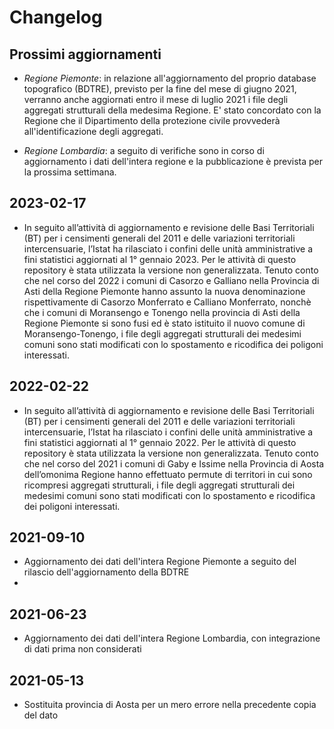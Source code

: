 # Changelog

## Prossimi aggiornamenti

- *Regione Piemonte*: in relazione all'aggiornamento del proprio database topografico (BDTRE), previsto per la fine del mese di giugno 2021, verranno anche aggiornati entro il mese di luglio 2021 i file degli aggregati strutturali della medesima Regione. E' stato concordato con la Regione che il Dipartimento della protezione civile provvederà all'identificazione degli aggregati.

- *Regione Lombardia*: a seguito di verifiche sono in corso di aggiornamento i dati dell'intera regione e la pubblicazione è prevista per la prossima settimana.

## 2023-02-17

- In seguito all’attività di aggiornamento e revisione delle Basi Territoriali (BT) per i censimenti generali del 2011 e delle variazioni territoriali intercensuarie, l’Istat ha rilasciato i confini delle unità amministrative a fini statistici aggiornati al 1° gennaio 2023. Per le attività di questo repository è stata utilizzata la versione non generalizzata. Tenuto conto che nel corso del 2022 i comuni di Casorzo e Galliano nella Provincia di Asti  della Regione Piemonte hanno assunto la nuova denominazione rispettivamente di Casorzo Monferrato e Calliano Monferrato, nonchè che i comuni di Moransengo e Tonengo nella provincia di Asti della Regione Piemonte si sono fusi ed è stato istituito il nuovo comune di Moransengo-Tonengo, i file degli aggregati strutturali dei medesimi comuni sono stati modificati con lo spostamento e ricodifica dei poligoni interessati.


## 2022-02-22

- In seguito all’attività di aggiornamento e revisione delle Basi Territoriali (BT) per i censimenti generali del 2011 e delle variazioni territoriali intercensuarie, l’Istat ha rilasciato i confini delle unità amministrative a fini statistici aggiornati al 1° gennaio 2022. Per le attività di questo repository è stata utilizzata la versione non generalizzata. Tenuto conto che nel corso del 2021 i comuni di Gaby e Issime nella Provincia di Aosta dell’omonima Regione hanno effettuato permute di territori in cui sono ricompresi aggregati strutturali, i file degli aggregati strutturali dei medesimi comuni sono stati modificati con lo spostamento e ricodifica dei poligoni interessati.

## 2021-09-10

- Aggiornamento dei dati dell'intera Regione Piemonte a seguito del rilascio dell'aggiornamento della BDTRE
- 
## 2021-06-23

- Aggiornamento dei dati dell'intera Regione Lombardia, con integrazione di dati prima non considerati

## 2021-05-13

- Sostituita provincia di Aosta per un mero errore nella precedente copia del dato


